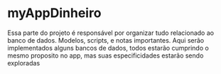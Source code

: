 # myAppDinheiro
Essa parte do projeto é responsável por organizar tudo relacionado ao banco de dados. Modelos, scripts, e notas importantes. Aqui serão implementados alguns bancos de dados, todos estarão cumprindo o mesmo proposito no app, mas suas especificidades estarão sendo exploradas
